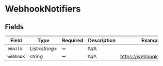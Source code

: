 # WebhookNotifiers


## Fields

| Field                      | Type                       | Required                   | Description                | Example                    |
| -------------------------- | -------------------------- | -------------------------- | -------------------------- | -------------------------- |
| `emails`                   | List<*string*>             | :heavy_minus_sign:         | N/A                        |                            |
| `webhook`                  | *string*                   | :heavy_minus_sign:         | N/A                        | https://webhook.client.com |